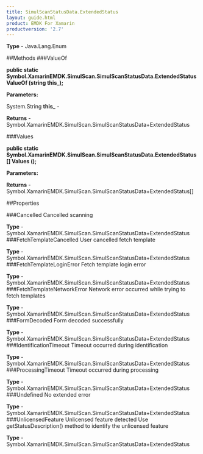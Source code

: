 ```yaml
---
title: SimulScanStatusData.ExtendedStatus
layout: guide.html
product: EMDK For Xamarin 
productversion: '2.7' 
---
```


    

**Type** - Java.Lang.Enum

##Methods
###ValueOf

**public static Symbol.XamarinEMDK.SimulScan.SimulScanStatusData.ExtendedStatus ValueOf (string this_);**


        

**Parameters:**

System.String **this_**  - 
        

**Returns** - Symbol.XamarinEMDK.SimulScan.SimulScanStatusData+ExtendedStatus

###Values

**public static Symbol.XamarinEMDK.SimulScan.SimulScanStatusData.ExtendedStatus[] Values ();**


        

**Parameters:**

**Returns** - Symbol.XamarinEMDK.SimulScan.SimulScanStatusData+ExtendedStatus[]

##Properties

###Cancelled
Cancelled scanning

**Type** - Symbol.XamarinEMDK.SimulScan.SimulScanStatusData+ExtendedStatus
###FetchTemplateCancelled
User cancelled fetch template

**Type** - Symbol.XamarinEMDK.SimulScan.SimulScanStatusData+ExtendedStatus
###FetchTemplateLoginError
Fetch template login error

**Type** - Symbol.XamarinEMDK.SimulScan.SimulScanStatusData+ExtendedStatus
###FetchTemplateNetworkError
Network error occurred while trying to fetch templates

**Type** - Symbol.XamarinEMDK.SimulScan.SimulScanStatusData+ExtendedStatus
###FormDecoded
Form decoded successfully

**Type** - Symbol.XamarinEMDK.SimulScan.SimulScanStatusData+ExtendedStatus
###IdentificationTimeout
Timeout occurred during identification

**Type** - Symbol.XamarinEMDK.SimulScan.SimulScanStatusData+ExtendedStatus
###ProcessingTimeout
Timeout occurred during processing

**Type** - Symbol.XamarinEMDK.SimulScan.SimulScanStatusData+ExtendedStatus
###Undefined
No extended error

**Type** - Symbol.XamarinEMDK.SimulScan.SimulScanStatusData+ExtendedStatus
###UnlicensedFeature
Unlicensed feature detected Use getStatusDescription() method to identify the unlicensed feature

**Type** - Symbol.XamarinEMDK.SimulScan.SimulScanStatusData+ExtendedStatus
